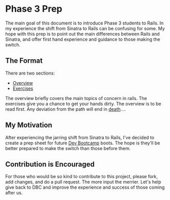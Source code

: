 Phase 3 Prep
========================

The main goal of this document is to introduce Phase 3 students to Rails. In my experience the shift from Sinatra to Rails can be confusing for some. My hope with this prep is to point out the main differences between Rails and Sinatra, and offer first hand experience and guidance to those making the switch. 

The Format
-------------
There are two sections: 
- [Overview](https://github.com/rguerrettaz/dev_bootcamp_phase3_prep/tree/master/overview)
- [Exercises](https://github.com/rguerrettaz/dev_bootcamp_phase3_prep/tree/master/exercises)



The overview briefly covers the main topics of concern in rails. The exercises give you a chance to get your hands dirty. The overview is to be read first. Any deviation from the path will end in <a  href="http://omgface.com/evil/evil%20baby7.jpg" target="_blank">death</a>....

My Motivation
-------------

After experiencing the jarring shift from Sinatra to Rails, I've decided to create a prep sheet for future [Dev Bootcamp](http://devbootcamp.com/) boots. The hope is they'll  be better prepared to make the switch than those before them.


Contribution is Encouraged
-------------

For those who would be so kind to contribute to this project, please fork, add changes, and do a pull request. The more input the merrier. Let's help give back to DBC and improve the experience and success of those coming after us.


